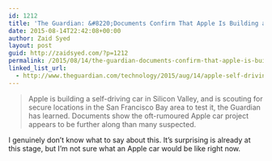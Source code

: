 ```yaml
---
id: 1212
title: 'The Guardian: &#8220;Documents Confirm That Apple Is Building a Self-Driving Car&#8221;'
date: 2015-08-14T22:42:08+00:00
author: Zaid Syed
layout: post
guid: http://zaidsyed.com/?p=1212
permalink: /2015/08/14/the-guardian-documents-confirm-that-apple-is-building-a-self-driving-car/
linked_list_url:
  - http://www.theguardian.com/technology/2015/aug/14/apple-self-driving-car-project-titan-sooner-than-expected
---
```

> Apple is building a self-driving car in Silicon Valley, and is scouting for secure locations in the San Francisco Bay area to test it, the Guardian has learned. Documents show the oft-rumoured Apple car project appears to be further along than many suspected. 

I genuinely don&#8217;t know what to say about this. It&#8217;s surprising is already at this stage, but I&#8217;m not sure what an Apple car would be like right now.